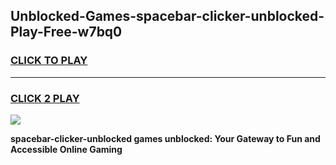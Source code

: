 
## Unblocked-Games-spacebar-clicker-unblocked-Play-Free-w7bq0
<h3>
<a href="https://premium76.site?title=spacebar-clicker-unblocked&ref=18A1">CLICK TO PLAY</a></h3>
<hr>

<h3>
<a href="https://premium76.site?title=spacebar-clicker-unblocked&ref=18A1">CLICK 2 PLAY</a>
  
</h3>

<a href="https://premium76.site?title=spacebar-clicker-unblocked&ref=18A1"><img src="https://clearcache.store/games.png"></a>


**spacebar-clicker-unblocked games unblocked: Your Gateway to Fun and Accessible Online Gaming**
